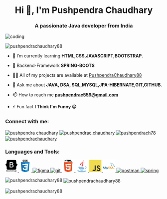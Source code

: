 <h1 align="center">Hi 👋, I'm Pushpendra Chaudhary</h1>
<h3 align="center">A passionate Java developer from India</h3>
<img algin="right" alt="coding" width="400" src="https://user-images.githubusercontent.com/55389276/140866485-8fb1c876-9a8f-4d6a-98dc-08c4981eaf70.gif">


<p align="left"> <img src="https://komarev.com/ghpvc/?username=pushpendrachaudhary88&label=Profile%20views&color=0e75b6&style=flat" alt="pushpendrachaudhary88" /> </p>

- 🌱 I’m currently learning **HTML,CSS,JAVASCRIPT,BOOTSTRAP.**

- 🤝 Backend-Framework **SPRING-BOOTS**

- 👨‍💻 All of my projects are available at [PushpendraChaudhary88](PushpendraChaudhary88)

- 💬 Ask me about **JAVA, DSA, SQL,MYSQL,JPA-HIBERNATE,GIT,GITHUB.**

- 📫 How to reach me **pushpendrac559@gmail.com**

- ⚡ Fun fact **I Think I'm Funny 😉**

<h3 align="left">Connect with me:</h3>
<p align="left">
<a href="https://linkedin.com/in/pushpendra chaudhary" target="blank"><img align="center" src="https://raw.githubusercontent.com/rahuldkjain/github-profile-readme-generator/master/src/images/icons/Social/linked-in-alt.svg" alt="pushpendra chaudhary" height="30" width="40" /></a>
<a href="https://fb.com/pushpendrac chaudhary" target="blank"><img align="center" src="https://raw.githubusercontent.com/rahuldkjain/github-profile-readme-generator/master/src/images/icons/Social/facebook.svg" alt="pushpendrac chaudhary" height="30" width="40" /></a>
<a href="https://instagram.com/pushpendrach78" target="blank"><img align="center" src="https://raw.githubusercontent.com/rahuldkjain/github-profile-readme-generator/master/src/images/icons/Social/instagram.svg" alt="pushpendrach78" height="30" width="40" /></a>
<a href="https://www.leetcode.com/pushpendrachaudhary" target="blank"><img align="center" src="https://raw.githubusercontent.com/rahuldkjain/github-profile-readme-generator/master/src/images/icons/Social/leet-code.svg" alt="pushpendrachaudhary" height="30" width="40" /></a>
</p>

<h3 align="left">Languages and Tools:</h3>
<p align="left"> <a href="https://getbootstrap.com" target="_blank" rel="noreferrer"> <img src="https://raw.githubusercontent.com/devicons/devicon/master/icons/bootstrap/bootstrap-plain-wordmark.svg" alt="bootstrap" width="40" height="40"/> </a> <a href="https://www.w3schools.com/css/" target="_blank" rel="noreferrer"> <img src="https://raw.githubusercontent.com/devicons/devicon/master/icons/css3/css3-original-wordmark.svg" alt="css3" width="40" height="40"/> </a> <a href="https://www.figma.com/" target="_blank" rel="noreferrer"> <img src="https://www.vectorlogo.zone/logos/figma/figma-icon.svg" alt="figma" width="40" height="40"/> </a> <a href="https://git-scm.com/" target="_blank" rel="noreferrer"> <img src="https://www.vectorlogo.zone/logos/git-scm/git-scm-icon.svg" alt="git" width="40" height="40"/> </a> <a href="https://www.w3.org/html/" target="_blank" rel="noreferrer"> <img src="https://raw.githubusercontent.com/devicons/devicon/master/icons/html5/html5-original-wordmark.svg" alt="html5" width="40" height="40"/> </a> <a href="https://www.java.com" target="_blank" rel="noreferrer"> <img src="https://raw.githubusercontent.com/devicons/devicon/master/icons/java/java-original.svg" alt="java" width="40" height="40"/> </a> <a href="https://developer.mozilla.org/en-US/docs/Web/JavaScript" target="_blank" rel="noreferrer"> <img src="https://raw.githubusercontent.com/devicons/devicon/master/icons/javascript/javascript-original.svg" alt="javascript" width="40" height="40"/> </a> <a href="https://www.mysql.com/" target="_blank" rel="noreferrer"> <img src="https://raw.githubusercontent.com/devicons/devicon/master/icons/mysql/mysql-original-wordmark.svg" alt="mysql" width="40" height="40"/> </a> <a href="https://postman.com" target="_blank" rel="noreferrer"> <img src="https://www.vectorlogo.zone/logos/getpostman/getpostman-icon.svg" alt="postman" width="40" height="40"/> </a> <a href="https://spring.io/" target="_blank" rel="noreferrer"> <img src="https://www.vectorlogo.zone/logos/springio/springio-icon.svg" alt="spring" width="40" height="40"/> </a> </p>

<p><img align="left" src="https://github-readme-stats.vercel.app/api/top-langs?username=pushpendrachaudhary88&show_icons=true&locale=en&layout=compact" alt="pushpendrachaudhary88" /></p>

<p>&nbsp;<img align="center" src="https://github-readme-stats.vercel.app/api?username=pushpendrachaudhary88&show_icons=true&locale=en" alt="pushpendrachaudhary88" /></p>

<p><img align="center" src="https://github-readme-streak-stats.herokuapp.com/?user=pushpendrachaudhary88&" alt="pushpendrachaudhary88" /></p>
